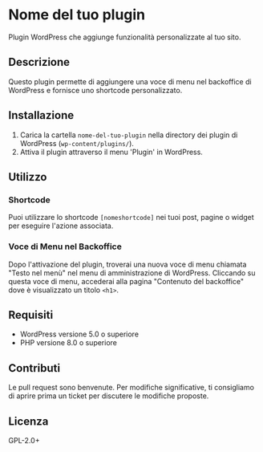 # Nome del tuo plugin

Plugin WordPress che aggiunge funzionalità personalizzate al tuo sito.

## Descrizione

Questo plugin permette di aggiungere una voce di menu nel backoffice di WordPress e fornisce uno shortcode personalizzato.

## Installazione

1. Carica la cartella `nome-del-tuo-plugin` nella directory dei plugin di WordPress (`wp-content/plugins/`).
2. Attiva il plugin attraverso il menu 'Plugin' in WordPress.

## Utilizzo

### Shortcode

Puoi utilizzare lo shortcode `[nomeshortcode]` nei tuoi post, pagine o widget per eseguire l'azione associata.

### Voce di Menu nel Backoffice

Dopo l'attivazione del plugin, troverai una nuova voce di menu chiamata "Testo nel menù" nel menu di amministrazione di WordPress. Cliccando su questa voce di menu, accederai alla pagina "Contenuto del backoffice" dove è visualizzato un titolo `<h1>`.

## Requisiti

- WordPress versione 5.0 o superiore
- PHP versione 8.0 o superiore

## Contributi

Le pull request sono benvenute. Per modifiche significative, ti consigliamo di aprire prima un ticket per discutere le modifiche proposte.

## Licenza

GPL-2.0+
